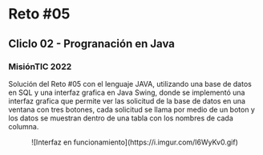 # Reto #05
## Cliclo 02 - Progranación en Java
### MisiónTIC 2022
Solución del Reto #05 con el lenguaje JAVA, utilizando una base de datos en SQL y una interfaz grafica en Java Swing, donde se implementó una interfaz grafica que permite ver las solicitud de la base de datos en una ventana con tres botones, cada solicitud se llama por medio de un boton y los datos se muestran dentro de una tabla con los nombres de cada columna.<br>
<center> ![Interfaz en funcionamiento](https://i.imgur.com/I6WyKv0.gif) </center>
